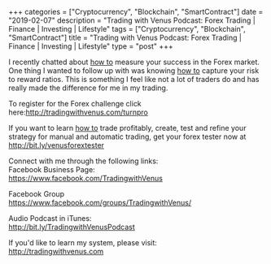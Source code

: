 +++
categories = ["Cryptocurrency", "Blockchain", "SmartContract"]
date = "2019-02-07"
description = "Trading with Venus Podcast: Forex Trading | Finance | Investing | Lifestyle"
tags = ["Cryptocurrency", "Blockchain", "SmartContract"]
title = "Trading with Venus Podcast: Forex Trading | Finance | Investing | Lifestyle"
type = "post"
+++

I recently chatted about [how to](https://www.playgroundfx.com/blog/forex-trading-how-to/) measure your success in the Forex
market. One thing I wanted to follow up with was knowing [how to](https://www.playgroundfx.com/blog/forex-trading-how-to/) capture
your risk to reward ratios. This is something I feel like not a lot of
traders do and has really made the difference for me in my trading.

To register for the Forex challenge click
here:http://tradingwithvenus.com/turnpro

If you want to learn [how to](https://www.playgroundfx.com/blog/forex-trading-how-to/) trade profitably, create, test and refine
your strategy for manual and automatic trading, get your forex tester
now at http://bit.ly/venusforextester

Connect with me through the following links:  
Facebook Business Page:  
https://www.facebook.com/TradingwithVenus

Facebook Group  
https://www.facebook.com/groups/TradingwithVenus/

Audio Podcast in iTunes:  
http://bit.ly/TradingwithVenusPodcast

If you'd like to learn my system, please visit:  
http://tradingwithvenus.com